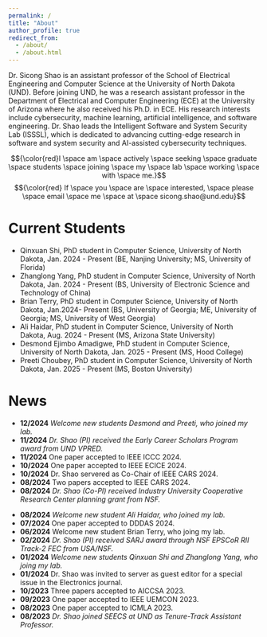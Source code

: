 ```yaml
---
permalink: /
title: "About"
author_profile: true
redirect_from: 
  - /about/
  - /about.html
---
```


Dr. Sicong Shao is an assistant professor of the School of Electrical Engineering and Computer Science at the University of North Dakota (UND). Before joining UND, he was a research assistant professor in the Department of Electrical and Computer Engineering (ECE) at the University of Arizona where he also received his Ph.D. in ECE.  His research interests include cybersecurity, machine learning, artificial intelligence, and software engineering. Dr. Shao leads the Intelligent Software and System Security Lab (ISSSL), which is dedicated to advancing cutting-edge research in software and system security and AI-assisted cybersecurity techniques.

<!-- $${\color{red}Welcome \space \color{lightblue}To \space \color{lightgreen}Github}$$ -->

$${\color{red}I \space am \space actively \space seeking \space graduate \space students \space joining \space my \space lab \space working \space with \space me.}$$
$${\color{red} If \space you \space are \space interested, \space please \space email \space me \space at \space sicong.shao@und.edu}$$


Current Students
======
* Qinxuan Shi, PhD student in Computer Science, University of North Dakota, Jan. 2024 - Present (BE, Nanjing University; MS, University of Florida) 
* Zhanglong Yang, PhD student in Computer Science, University of North Dakota, Jan. 2024 - Present (BS, University of Electronic Science and Technology of China)
* Brian Terry, PhD student in Computer Science, University of North Dakota, Jan.2024- Present (BS, University of Georgia; ME, University of Georgia; MS, University of West Georgia)
* Ali Haidar, PhD student in Computer Science, University of North Dakota, Aug. 2024 - Present (MS, Arizona State University) 
* Desmond Ejimbo Amadigwe, PhD student in Computer Science, University of North Dakota, Jan. 2025 - Present (MS, Hood College)
* Preeti Choubey, PhD student in Computer Science, University of North Dakota, Jan. 2025 - Present (MS, Boston University)

News
======
* **12/2024** *Welcome new students Desmond and Preeti, who joined my lab.*
* **11/2024** *Dr. Shao (PI) received the Early Career Scholars Program award from UND VPRED.*
* **11/2024** One paper accepted to IEEE ICCC 2024. 
* **10/2024** One paper accepted to IEEE ECICE 2024. 
* **10/2024** Dr. Shao servered as Co-Chair of IEEE CARS 2024. 
* **08/2024** Two papers accepted to IEEE CARS 2024.
* **08/2024** *Dr. Shao (Co-PI) received Industry University Cooperative Research Center planning grant from NSF.*
<!-- * **08/2024** Dr. Shao was invited to server as Technical Program Committee (TPC) member at the IEEE HOST 2025. -->
* **08/2024** *Welcome new student Ali Haidar, who joined my lab.*
* **07/2024** One paper accepted to DDDAS 2024.
* **06/2024** Welcome new student Brian Terry, who joing my lab.
* **02/2024** *Dr. Shao (PI) received SARJ award through NSF EPSCoR RII Track-2 FEC from USA/NSF.*
* **01/2024** *Welcome new students Qinxuan Shi and Zhanglong Yang, who joing my lab.*
* **01/2024** Dr. Shao was invited to server as guest editor for a special issue in the Electronics journal.
* **10/2023** Three papers accepted to AICCSA 2023.
* **09/2023** One paper accepted to IEEE UEMCON 2023.
* **08/2023** One paper accepted to ICMLA 2023.
* **08/2023** *Dr. Shao joined SEECS at UND as Tenure-Track Assistant Professor.*

      

<!-- Many of the features of dynamic content management systems (like Wordpress) can be achieved in this fashion, using a fraction of the computational resources and with far less vulnerability to hacking and DDoSing. You can also modify the theme to your heart's content without touching the content of your site. If you get to a point where you've broken something in Jekyll/HTML/CSS beyond repair, your markdown files describing your talks, publications, etc. are safe. You can rollback the changes or even delete the repository and start over - just be sure to save the markdown files! Finally, you can also write scripts that process the structured data on the site, such as [this one](https://github.com/academicpages/academicpages.github.io/blob/master/talkmap.ipynb) that analyzes metadata in pages about talks to display [a map of every location you've given a talk](https://academicpages.github.io/talkmap.html). -->

<!-- Getting started
======
1. Register a GitHub account if you don't have one and confirm your e-mail (required!)
1. Fork [this template](https://github.com/academicpages/academicpages.github.io) by clicking the "Use this template" button in the top right. 
1. Go to the repository's settings (rightmost item in the tabs that start with "Code", should be below "Unwatch"). Rename the repository "[your GitHub username].github.io", which will also be your website's URL.
1. Set site-wide configuration and create content & metadata (see below -- also see [this set of diffs](http://archive.is/3TPas) showing what files were changed to set up [an example site](https://getorg-testacct.github.io) for a user with the username "getorg-testacct")
1. Upload any files (like PDFs, .zip files, etc.) to the files/ directory. They will appear at https://[your GitHub username].github.io/files/example.pdf.  
1. Check status by going to the repository settings, in the "GitHub pages" section

Site-wide configuration
------
The main configuration file for the site is in the base directory in [_config.yml](https://github.com/academicpages/academicpages.github.io/blob/master/_config.yml), which defines the content in the sidebars and other site-wide features. You will need to replace the default variables with ones about yourself and your site's github repository. The configuration file for the top menu is in [_data/navigation.yml](https://github.com/academicpages/academicpages.github.io/blob/master/_data/navigation.yml). For example, if you don't have a portfolio or blog posts, you can remove those items from that navigation.yml file to remove them from the header. 

Create content & metadata
------
For site content, there is one markdown file for each type of content, which are stored in directories like _publications, _talks, _posts, _teaching, or _pages. For example, each talk is a markdown file in the [_talks directory](https://github.com/academicpages/academicpages.github.io/tree/master/_talks). At the top of each markdown file is structured data in YAML about the talk, which the theme will parse to do lots of cool stuff. The same structured data about a talk is used to generate the list of talks on the [Talks page](https://academicpages.github.io/talks), each [individual page](https://academicpages.github.io/talks/2012-03-01-talk-1) for specific talks, the talks section for the [CV page](https://academicpages.github.io/cv), and the [map of places you've given a talk](https://academicpages.github.io/talkmap.html) (if you run this [python file](https://github.com/academicpages/academicpages.github.io/blob/master/talkmap.py) or [Jupyter notebook](https://github.com/academicpages/academicpages.github.io/blob/master/talkmap.ipynb), which creates the HTML for the map based on the contents of the _talks directory).

**Markdown generator**

The repository includes [a set of Jupyter notebooks](https://github.com/academicpages/academicpages.github.io/tree/master/markdown_generator
) that converts a CSV containing structured data about talks or presentations into individual markdown files that will be properly formatted for the Academic Pages template. The sample CSVs in that directory are the ones I used to create my own personal website at stuartgeiger.com. My usual workflow is that I keep a spreadsheet of my publications and talks, then run the code in these notebooks to generate the markdown files, then commit and push them to the GitHub repository.

How to edit your site's GitHub repository
------
Many people use a git client to create files on their local computer and then push them to GitHub's servers. If you are not familiar with git, you can directly edit these configuration and markdown files directly in the github.com interface. Navigate to a file (like [this one](https://github.com/academicpages/academicpages.github.io/blob/master/_talks/2012-03-01-talk-1.md) and click the pencil icon in the top right of the content preview (to the right of the "Raw | Blame | History" buttons). You can delete a file by clicking the trashcan icon to the right of the pencil icon. You can also create new files or upload files by navigating to a directory and clicking the "Create new file" or "Upload files" buttons. 

Example: editing a markdown file for a talk
![Editing a markdown file for a talk](/images/editing-talk.png)

For more info
------
More info about configuring Academic Pages can be found in [the guide](https://academicpages.github.io/markdown/), the [growing wiki](https://github.com/academicpages/academicpages.github.io/wiki), and you can always [ask a question on GitHub](https://github.com/academicpages/academicpages.github.io/discussions). The [guides for the Minimal Mistakes theme](https://mmistakes.github.io/minimal-mistakes/docs/configuration/) (which this theme was forked from) might also be helpful. -->
